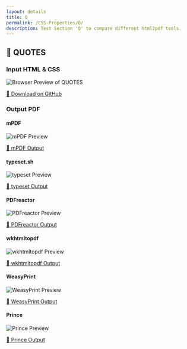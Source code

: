 ```yaml
---
layout: details
title: Q
permalink: /CSS-Properties/Q/
description: Test Section 'Q' to compare different html2pdf tools.
---
```




## 🔬 QUOTES

### Input HTML & CSS

<div class="browser-mockup with-url">
    <div>
        <img src="/{{ page.path }}/../browser_screenshot__html_CSS_Properties_Q_quotes.html.pdf.png" alt="Browser Preview of QUOTES" />
    </div>
</div>
<p>
    <a href="https://raw.githubusercontent.com/azettl/compare.html2pdf.tools/master//html/CSS%20Properties/Q/quotes.html" target="_blank" rel="noopener">📄 Download on GitHub</a>
</p>

### Output PDF

<div class="details-boxes">
    <div>
        <h4>mPDF</h4>
        <img src="/{{ page.path }}/../mpdf__html_CSS_Properties_Q_quotes.html.png" alt="mPDF Preview" />
        <p>
            <a href="/{{ page.path }}/../mpdf__html_CSS_Properties_Q_quotes.html.pdf" target="_blank">📕 mPDF Output</a>
        </p>
    </div>
    <div>
        <h4>typeset.sh</h4>
        <img src="/{{ page.path }}/../typeset__html_CSS_Properties_Q_quotes.html.png" alt="typeset Preview" />
        <p>
            <a href="/{{ page.path }}/../typeset__html_CSS_Properties_Q_quotes.html.pdf" target="_blank">📕 typeset Output</a>
        </p>
    </div>
    <div>
        <h4>PDFreactor</h4>
        <img src="/{{ page.path }}/../pdfreactor__html_CSS_Properties_Q_quotes.html.png" alt="PDFreactor Preview" />
        <p>
            <a href="/{{ page.path }}/../pdfreactor__html_CSS_Properties_Q_quotes.html.pdf" target="_blank">📕 PDFreactor Output</a>
        </p>
    </div>
    <div>
        <h4>wkhtmltopdf</h4>
        <img src="/{{ page.path }}/../wkhtmltopdf__html_CSS_Properties_Q_quotes.html.png" alt="wkhtmltopdf Preview" />
        <p>
            <a href="/{{ page.path }}/../wkhtmltopdf__html_CSS_Properties_Q_quotes.html.pdf" target="_blank">📕 wkhtmltopdf Output</a>
        </p>
    </div>
    <div>
        <h4>WeasyPrint</h4>
        <img src="/{{ page.path }}/../weasyprint__html_CSS_Properties_Q_quotes.html.png" alt="WeasyPrint Preview" />
        <p>
            <a href="/{{ page.path }}/../weasyprint__html_CSS_Properties_Q_quotes.html.pdf" target="_blank">📕 WeasyPrint Output</a>
        </p>
    </div>
    <div>
        <h4>Prince</h4>
        <img src="/{{ page.path }}/../princexml__html_CSS_Properties_Q_quotes.html.png" alt="Prince Preview" />
        <p>
            <a href="/{{ page.path }}/../princexml__html_CSS_Properties_Q_quotes.html.pdf" target="_blank">📕 Prince Output</a>
        </p>
    </div>
</div>


